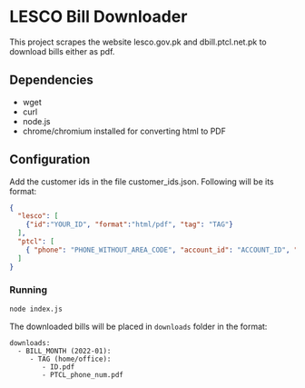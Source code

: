 # LESCO Bill Downloader

This project scrapes the website lesco.gov.pk and dbill.ptcl.net.pk to download bills either as pdf.

## Dependencies
- wget
- curl
- node.js
- chrome/chromium installed for converting html to PDF

## Configuration
Add the customer ids in the file customer_ids.json. Following will be its format:
```json
{
  "lesco": [
    {"id":"YOUR_ID", "format":"html/pdf", "tag": "TAG"}
  ],
  "ptcl": [
    { "phone": "PHONE_WITHOUT_AREA_CODE", "account_id": "ACCOUNT_ID", "tag":"TAG"}
  ]
}
```
### Running
```bash
node index.js
```
The downloaded bills will be placed in `downloads` folder in the format:
```
downloads:
  - BILL_MONTH (2022-01):
     - TAG (home/office):
        - ID.pdf
        - PTCL_phone_num.pdf

```